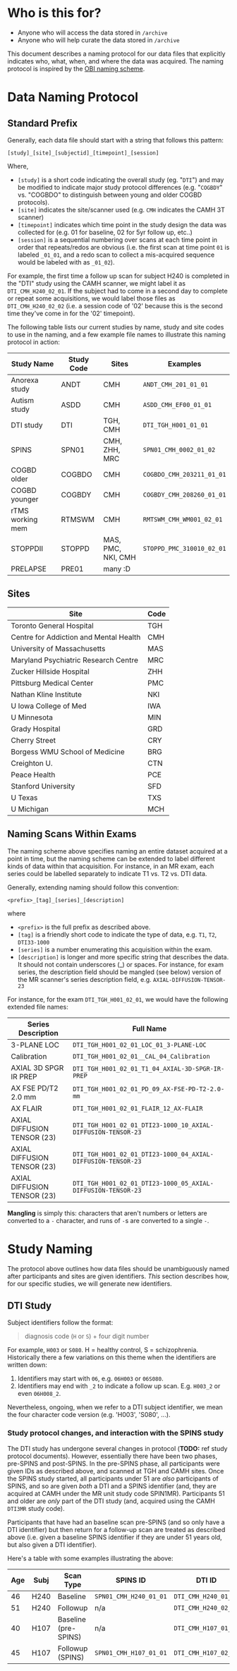# Who is this for?
  - Anyone who will access the data stored in `/archive`
  - Anyone who will help curate the data stored in `/archive`

This document describes a naming protocol for our data files that explicitly indicates who, what, when, and where the data was acquired. The naming protocol is inspired by the  [OBI naming scheme](https://github.com/TIGRLab/spins/raw/master/docs/guides/spred-upload-tutorial-v1.5.pdf).

# Data Naming Protocol

## Standard Prefix

Generally, each data file should start with a string that follows this pattern:

```
[study]_[site]_[subjectid]_[timepoint]_[session]
```

Where,
- `[study]` is a short code indicating the overall study (eg. "`DTI`") and may be modified to indicate major study protocol differences (e.g. "`COGBDY`" vs. "COGBDO" to distinguish between young and older COGBD protocols).
- `[site]` indicates the site/scanner used (e.g. `CMH` indicates the CAMH 3T scanner)
- `[timepoint]` indicates which time point in the study design the data was collected for (e.g. 01 for baseline, 02 for 5yr follow up, etc..)
- `[session]` is a sequential numbering over scans at each time point in order that repeats/redos are obvious (i.e. the first scan at time point `01` is labeled `_01_01`, and a redo scan to collect a mis-acquired sequence would be labeled with as `_01_02`).

For example, the first time a follow up scan for subject H240 is completed in the "DTI" study using the CAMH scanner, we might label it as `DTI_CMH_H240_02_01`. If the subject had to come in a second day to complete or repeat some acquisitions, we would label those files as `DTI_CMH_H240_02_02` (i.e. a session code of '02' because this is the second time they've come in for the '02' timepoint).

The following table lists  our current studies by name, study and site codes to use in the naming, and a few example file names to illustrate this naming protocol in action:

| Study Name       | Study Code | Sites                  | Examples                   |
|------------------|------------|------------------------|----------------------------|
| Anorexa study    | ANDT       | CMH                    | `ANDT_CMH_201_01_01`       |
| Autism study     | ASDD       | CMH                    | `ASDD_CMH_EF00_01_01`      |
| DTI study        | DTI        | TGH, CMH               | `DTI_TGH_H001_01_01`       |
| SPINS            | SPN01      | CMH, ZHH, MRC          | `SPN01_CMH_0002_01_02`     |
| COGBD older      | COGBDO     | CMH                    | `COGBDO_CMH_203211_01_01`  |
| COGBD younger    | COGBDY     | CMH                    | `COGBDY_CMH_208260_01_01`  |
| rTMS working mem | RTMSWM     | CMH                    | `RMTSWM_CMH_WM001_02_01`   |
| STOPPDII         | STOPPD     | MAS, PMC, NKI, CMH     | `STOPPD_PMC_310010_02_01`  |
| PRELAPSE         | PRE01      | many :D                |                            |

## Sites

| Site                                   | Code |
|----------------------------------------|------|
| Toronto General Hospital               | TGH  |
| Centre for Addiction and Mental Health | CMH  |
| University of Massachusetts            | MAS  |
| Maryland Psychiatric Research Centre   | MRC  |
| Zucker Hillside Hospital               | ZHH  |
| Pittsburg Medical Center               | PMC  |
| Nathan Kline Institute                 | NKI  |
| U Iowa College of Med                  | IWA  |
| U Minnesota                            | MIN  |
| Grady Hospital                         | GRD  |
| Cherry Street                          | CRY  |
| Borgess WMU School of Medicine         | BRG  |
| Creighton U.                           | CTN  |
| Peace Health                           | PCE  |
| Stanford University                    | SFD  |
| U Texas                                | TXS  |
| U Michigan                             | MCH  |


## Naming Scans Within Exams

The naming scheme above specifies naming an entire dataset acquired at a point in time, but the naming scheme can be extended to label different kinds of data within that acquisition. For instance, in an MR exam, each series could be labelled separately to indicate T1 vs. T2 vs. DTI data.

Generally, extending naming should follow this convention:

```
<prefix>_[tag]_[series]_[description]
```

where
- `<prefix>` is the full prefix as described above.
- `[tag]` is a friendly short code to indicate the type of data, e.g. `T1`, `T2`, `DTI33-1000`
- `[series]` is a number enumerating this acquisition within the exam.
- `[description]` is longer and more specific string that describes the data. It should not contain
underscores (_) or spaces.  For instance, for exam series, the description field should be mangled (see below) version of the MR scanner's series description field, e.g. `AXIAL-DIFFUSION-TENSOR-23`

For instance, for the exam `DTI_TGH_H001_02_01`, we would have the following extended file names:

| Series Description      | Full Name |
| ----------------------- | ---------------- |
| 3-PLANE LOC             | `DTI_TGH_H001_02_01_LOC_01_3-PLANE-LOC` |
| Calibration             | `DTI_TGH_H001_02_01__CAL_04_Calibration` |
| AXIAL 3D SPGR IR PREP   | `DTI_TGH_H001_02_01_T1_04_AXIAL-3D-SPGR-IR-PREP` |
| AX FSE PD/T2 2.0 mm     | `DTI_TGH_H001_02_01_PD_09_AX-FSE-PD-T2-2.0-mm` |
| AX FLAIR                | `DTI_TGH_H001_02_01_FLAIR_12_AX-FLAIR` |
| AXIAL DIFFUSION TENSOR (23) | `DTI_TGH_H001_02_01_DTI23-1000_10_AXIAL-DIFFUSION-TENSOR-23` |
| AXIAL DIFFUSION TENSOR (23) | `DTI_TGH_H001_02_01_DTI23-1000_04_AXIAL-DIFFUSION-TENSOR-23` |
| AXIAL DIFFUSION TENSOR (23) | `DTI_TGH_H001_02_01_DTI23-1000_05_AXIAL-DIFFUSION-TENSOR-23` |

**Mangling** is simply this: characters that aren't numbers or letters are converted to a `-` character, and runs of `-`s are converted to a single `-`.

# Study Naming

The protocol above outlines how data files should be unambiguously named after participants and sites are given identifiers. *This* section describes how, for our specific studies, we will generate new identifiers.

## DTI Study
Subject identifiers follow the format:

> diagnosis code (`H` or `S`) + four digit number

For example, `H003` or `S080`. H = healthy control, S = schizophrenia. Historically there a few variations on this theme when the identifiers are written down:

 1. Identifiers may start with `06`, e.g. `06H003` or `06S080`.
 2. Identifiers may end with `_2` to indicate a follow up scan. E.g. `H003_2` or even `06H008_2`.

Nevertheless, ongoing, when we refer to a DTI subject identifier, we mean the four character code version (e.g. 'H003', 'S080', ...).

### Study protocol changes, and interaction with the SPINS study

The DTI study has undergone several changes in protocol (**TODO:** ref study protocol documents). However, essentially there have been two phases, pre-SPINS and post-SPINS. In the pre-SPINS phase, all participants were given IDs as described above, and scanned at TGH and CAMH sites. Once the SPINS study started, all participants under 51 are *also* participants of SPINS, and so are given *both* a DTI and a SPINS identifier (and, they are acquired at CAMH under the MR unit study code SPIN1MR). Participants 51 and older are *only* part of the DTI study (and, acquired using the CAMH `DTI3MR` study code).

Participants that have had an baseline scan pre-SPINS (and so only have a DTI identifier) but then return for a follow-up scan are treated as described above (i.e. given a baseline SPINS identifier if they are under 51 years old, but also given a DTI identifier).

Here's a table with some examples illustrating the above:

| Age  | Subj | Scan Type | SPINS ID               | DTI ID               |
|------|---------|-----------|------------------------|----------------------|
|  46  |    H240 | Baseline  | `SPN01_CMH_H240_01_01` | `DTI_CMH_H240_01_01` |
|  51  |    H240 | Followup | n/a                    | `DTI_CMH_H240_02_01` |
|  40  |    H107 | Baseline (pre-SPINS)    | n/a         | `DTI_CMH_H107_01_01` |
|  45  |    H107 | Followup (SPINS) | `SPN01_CMH_H107_01_01` | `DTI_CMH_H107_02_01` |

